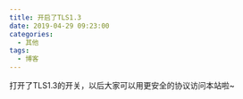 ```yaml
---
title: 开启了TLS1.3
date: 2019-04-29 09:23:00
categories: 
  - 其他
tags: 
  - 博客
---
```



打开了TLS1.3的开关，以后大家可以用更安全的协议访问本站啦~

